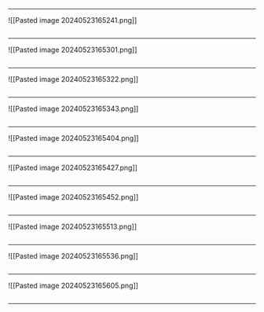 
---
![[Pasted image 20240523165241.png]]
```python

```

---
![[Pasted image 20240523165301.png]]
```python

```

---
![[Pasted image 20240523165322.png]]
```python

```

---
![[Pasted image 20240523165343.png]]
```python

```

---
![[Pasted image 20240523165404.png]]
```python

```

---
![[Pasted image 20240523165427.png]]
```python

```

---
![[Pasted image 20240523165452.png]]
```python

```

---
![[Pasted image 20240523165513.png]]
```python

```

---
![[Pasted image 20240523165536.png]]
```python

```

---
![[Pasted image 20240523165605.png]]
```python

```

---
